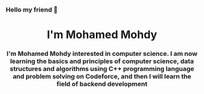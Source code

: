###  Hello my friend 👋


<center><h1> I'm Mohamed Mohdy</h1></center>
<h3 align="center">I'm Mohamed Mohdy interested in computer science. I am now learning the basics and principles of computer science, data structures and algorithms using C++ programming language and problem solving on Codeforce, and then I will learn the field of backend development


